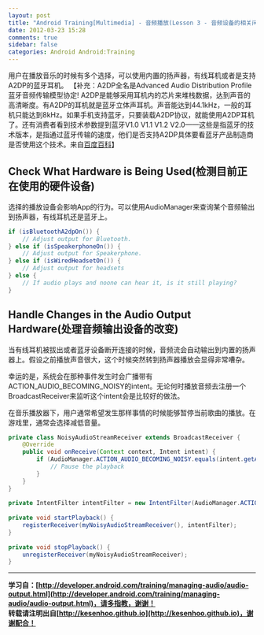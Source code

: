 ```yaml
---
layout: post
title: "Android Training[Multimedia] - 音频播放(Lesson 3 - 音频设备的相关问题)"
date: 2012-03-23 15:28
comments: true
sidebar: false
categories: Android Android:Training
---
```


用户在播放音乐的时候有多个选择，可以使用内置的扬声器，有线耳机或者是支持A2DP的蓝牙耳机。
【补充：A2DP全名是Advanced Audio Distribution Profile 蓝牙音频传输模型协定! A2DP是能够采用耳机内的芯片来堆栈数据，达到声音的高清晰度。有A2DP的耳机就是蓝牙立体声耳机。声音能达到44.1kHz，一般的耳机只能达到8kHz。如果手机支持蓝牙，只要装载A2DP协议，就能使用A2DP耳机了。还有消费者看到技术参数提到蓝牙V1.0 V1.1 V1.2 V2.0——这些是指蓝牙的技术版本，是指通过蓝牙传输的速度，他们是否支持A2DP具体要看蓝牙产品制造商是否使用这个技术。来自[百度百科](http://baike.baidu.com/view/551149.htm)】

<!-- more -->

## Check What Hardware is Being Used(检测目前正在使用的硬件设备)
选择的播放设备会影响App的行为。可以使用AudioManager来查询某个音频输出到扬声器，有线耳机还是蓝牙上。
```java
if (isBluetoothA2dpOn()) {  
    // Adjust output for Bluetooth.  
} else if (isSpeakerphoneOn()) {  
    // Adjust output for Speakerphone.  
} else if (isWiredHeadsetOn()) {  
    // Adjust output for headsets  
} else {   
    // If audio plays and noone can hear it, is it still playing?  
}  
```

## Handle Changes in the Audio Output Hardware(处理音频输出设备的改变)
当有线耳机被拔出或者蓝牙设备断开连接的时候，音频流会自动输出到内置的扬声器上。假设之前播放声音很大，这个时候突然转到扬声器播放会显得非常嘈杂。

幸运的是，系统会在那种事件发生时会广播带有ACTION_AUDIO_BECOMING_NOISY的intent。无论何时播放音频去注册一个BroadcastReceiver来监听这个intent会是比较好的做法。

在音乐播放器下，用户通常希望发生那样事情的时候能够暂停当前歌曲的播放。在游戏里，通常会选择减低音量。
```java
private class NoisyAudioStreamReceiver extends BroadcastReceiver {  
    @Override  
    public void onReceive(Context context, Intent intent) {  
        if (AudioManager.ACTION_AUDIO_BECOMING_NOISY.equals(intent.getAction())) {  
            // Pause the playback  
        }  
    }  
}  
  
private IntentFilter intentFilter = new IntentFilter(AudioManager.ACTION_AUDIO_BECOMING_NOISY);  
  
private void startPlayback() {  
    registerReceiver(myNoisyAudioStreamReceiver(), intentFilter);  
}  
  
private void stopPlayback() {  
    unregisterReceiver(myNoisyAudioStreamReceiver);  
}  
```

***
**学习自：[http://developer.android.com/training/managing-audio/audio-output.html](http://developer.android.com/training/managing-audio/audio-output.html)，请多指教，谢谢！**  
**转载请注明出自[http://kesenhoo.github.io](http://kesenhoo.github.io)，谢谢配合！**

